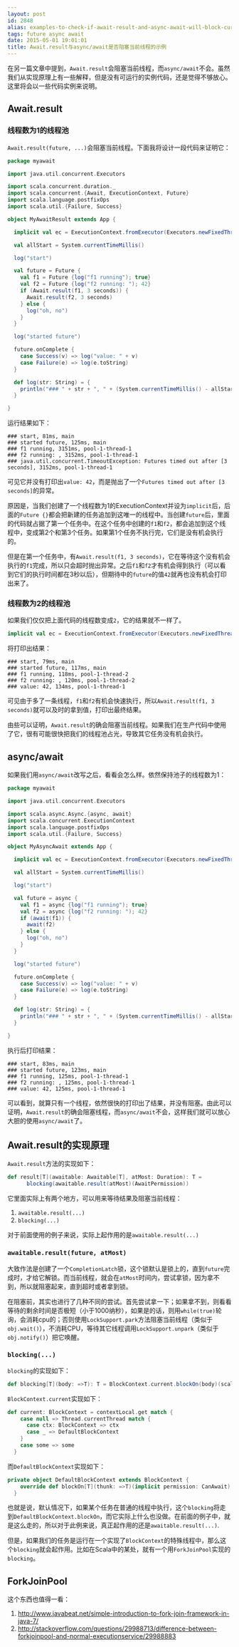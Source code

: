 ```yaml
---
layout: post
id: 2848
alias: examples-to-check-if-await-result-and-async-await-will-block-current-thread
tags: future async await
date: 2015-05-01 19:01:01
title: Await.result与async/await是否阻塞当前线程的示例
---
```


在另一篇文章中提到，`Await.result`会阻塞当前线程，而`async/await`不会。虽然我们从实现原理上有一些解释，但是没有可运行的实例代码，还是觉得不够放心。这里将会以一些代码实例来说明。

Await.result
------------

### 线程数为1的线程池

`Await.result(future, ...)`会阻塞当前线程。下面我将设计一段代码来证明它：

```scala
package myawait

import java.util.concurrent.Executors

import scala.concurrent.duration._
import scala.concurrent.{Await, ExecutionContext, Future}
import scala.language.postfixOps
import scala.util.{Failure, Success}

object MyAwaitResult extends App {

  implicit val ec = ExecutionContext.fromExecutor(Executors.newFixedThreadPool(1))

  val allStart = System.currentTimeMillis()

  log("start")

  val future = Future {
    val f1 = Future {log("f1 running"); true}
    val f2 = Future {log("f2 running: "); 42}
    if (Await.result(f1, 3 seconds)) {
      Await.result(f2, 3 seconds)
    } else {
      log("oh, no")
    }
  }

  log("started future")

  future.onComplete {
    case Success(v) => log("value: " + v)
    case Failure(e) => log(e.toString)
  }

  def log(str: String) = {
    println("### " + str + ", " + (System.currentTimeMillis() - allStart) + "ms, " + Thread.currentThread().getName)
  }

}
```

运行结果如下： 

```
### start, 81ms, main
### started future, 125ms, main
### f1 running, 3151ms, pool-1-thread-1
### f2 running: , 3152ms, pool-1-thread-1
### java.util.concurrent.TimeoutException: Futures timed out after [3 seconds], 3152ms, pool-1-thread-1
```

可见它并没有打印出`value: 42`，而是抛出了一个`Futures timed out after [3 seconds]`的异常。

原因是，当我们创建了一个线程数为1的ExecutionContext并设为`implicit`后，后面的`Future {}`都会把新建的任务追加到这唯一的线程中。当创建`future`后，里面的代码就占据了第一个任务中。在这个任务中创建的`f1`和`f2`，都会追加到这个线程中，变成第2个和第3个任务。如果第1个任务不执行完，它们是没有机会执行的。

但是在第一个任务中，有`Await.result(f1, 3 seconds)`，它在等待这个没有机会执行的`f1`完成，所以只会超时抛出异常。之后`f1`和`f2`才有机会得到执行（可以看到它们的执行时间都在3秒以后），但期待中的`future`的值`42`就再也没有机会打印出来了。

### 线程数为2的线程池

如果我们仅仅把上面代码的线程数变成`2`，它的结果就不一样了。

```scala
implicit val ec = ExecutionContext.fromExecutor(Executors.newFixedThreadPool(2))
```

将打印出结果：

```
### start, 79ms, main
### started future, 117ms, main
### f1 running, 118ms, pool-1-thread-2
### f2 running: , 120ms, pool-1-thread-2
### value: 42, 134ms, pool-1-thread-1
```

可见由于多了一条线程，`f1`和`f2`有机会快速执行，所以`Await.result(f1, 3 seconds)`就可以及时的拿到值，打印出最终结果。

由些可以证明，`Await.result`的确会阻塞当前线程。如果我们在生产代码中使用了它，很有可能很快把我们的线程池占光，导致其它任务没有机会执行。

async/await
-----------

如果我们用`async/await`改写之后，看看会怎么样。依然保持池子的线程数为1：

```scala
package myawait

import java.util.concurrent.Executors

import scala.async.Async.{async, await}
import scala.concurrent.ExecutionContext
import scala.language.postfixOps
import scala.util.{Failure, Success}

object MyAsyncAwait extends App {

  implicit val ec = ExecutionContext.fromExecutor(Executors.newFixedThreadPool(1))

  val allStart = System.currentTimeMillis()

  log("start")

  val future = async {
    val f1 = async {log("f1 running"); true}
    val f2 = async {log("f2 running: "); 42}
    if (await(f1)) {
      await(f2)
    } else {
      log("oh, no")
    }
  }

  log("started future")

  future.onComplete {
    case Success(v) => log("value: " + v)
    case Failure(e) => log(e.toString)
  }

  def log(str: String) = {
    println("### " + str + ", " + (System.currentTimeMillis() - allStart) + "ms, " + Thread.currentThread().getName)
  }

}
```

执行后打印结果：

```
### start, 83ms, main
### started future, 123ms, main
### f1 running, 125ms, pool-1-thread-1
### f2 running: , 125ms, pool-1-thread-1
### value: 42, 125ms, pool-1-thread-1
```

可以看到，就算只有一个线程，依然很快的打印出了结果，并没有阻塞。由此可以证明，`Await.result`的确会阻塞线程，而`async/await`不会，这样我们就可以放心大胆的使用`async/await`了。

Await.result的实现原理
--------------------

`Await.result`方法的实现如下：

```scala
def result[T](awaitable: Awaitable[T], atMost: Duration): T =
      blocking(awaitable.result(atMost)(AwaitPermission))
```

它里面实际上有两个地方，可以用来等待结果及阻塞当前线程：

1. `awaitable.result(...)`
2. `blocking(...)`

对于前面使用的例子来说，实际上起作用的是`awaitable.result(...)`

### `awaitable.result(future, atMost)`

大致作法是创建了一个`CompletionLatch`锁，这个锁默认是锁上的，直到`future`完成时，才给它解锁。而当前线程，就会在`atMost`时间内，尝试拿锁，因为拿不到，所以就阻塞起来，直到超时或者拿到锁。

在阻塞前，其实也进行了几种不同的尝试。首先尝试拿一下；如果拿不到，则看看等待的剩余时间是否极短（小于1000纳秒），如果是的话，则用`while(true)`轮询，会消耗cpu的；否则使用`LockSupport.park`方法阻塞当前线程（类似于`obj.wait()`），不消耗CPU，等待其它线程调用`LockSupport.unpark`（类似于`obj.notify()`）把它唤醒。

### `blocking(...)`

`blocking`的实现如下：

```scala
def blocking[T](body: =>T): T = BlockContext.current.blockOn(body)(scala.concurrent.AwaitPermission)
```

`BlockContext.current`实现如下：

```scala
def current: BlockContext = contextLocal.get match {
    case null => Thread.currentThread match {
      case ctx: BlockContext => ctx
      case _ => DefaultBlockContext
    }
    case some => some
  }
```

而`DefaultBlockContext`实现如下：

```scala
private object DefaultBlockContext extends BlockContext {
    override def blockOn[T](thunk: =>T)(implicit permission: CanAwait): T = thunk
  }
```

也就是说，默认情况下，如果某个任务在普通的线程中执行，这个`blocking`将走到`DefaultBlockContext.blockOn`，而它实际上什么也没做。在前面的例子中，就是这么走的，所以对于此例来说，真正起作用的还是`awaitable.result(...)`.

但是，如果我们的任务是运行在一个实现了`BlockContext`的特殊线程中，那么这个`blocking`就会起作用。比如在Scala中的某处，就有一个用`ForkJoinPool`实现的`blocking`。

ForkJoinPool
------------

这个东西也值得一看：

1. <http://www.javabeat.net/simple-introduction-to-fork-join-framework-in-java-7/>
2. <http://stackoverflow.com/questions/29988713/difference-between-forkjoinpool-and-normal-executionservice/29988883>










